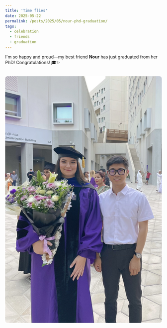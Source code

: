 ```yaml
---
title: 'Time flies'
date: 2025-05-22
permalink: /posts/2025/05/nour-phd-graduation/
tags:
  - celebration
  - friends
  - graduation
---
```


I'm so happy and proud—my best friend **Nour** has just graduated from her PhD! Congratulations! 🎓✨

<img src="/images/nour-graduation.jpg" alt="Nour Graduation" style="max-width: 100%; height: auto; margin-top: 1rem; border-radius: 8px;">
